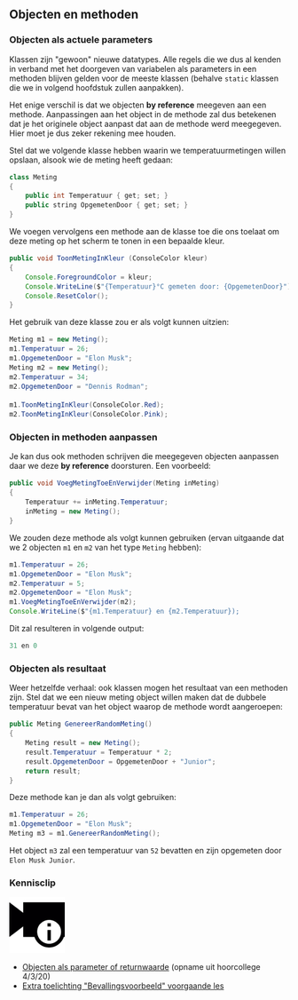 ## Objecten en methoden

### Objecten als actuele parameters

Klassen zijn "gewoon" nieuwe datatypes. Alle regels die we dus al kenden in verband met het doorgeven van variabelen als parameters in een methoden blijven gelden voor de meeste klassen (behalve ``static`` klassen die we in volgend hoofdstuk zullen aanpakken).

Het enige verschil is dat we objecten **by reference** meegeven aan een methode. Aanpassingen aan het object in de methode zal dus betekenen dat je het originele object aanpast dat aan de methode werd meegegeven. Hier moet je dus zeker rekening mee houden. 

Stel dat we volgende klasse hebben waarin we temperatuurmetingen willen opslaan, alsook wie de meting heeft gedaan:

```java
class Meting
{
    public int Temperatuur { get; set; }
    public string OpgemetenDoor { get; set; }
}
```

We voegen vervolgens een methode aan de klasse toe die ons toelaat om deze meting op het scherm te tonen in een bepaalde kleur. 

```java
public void ToonMetingInKleur (ConsoleColor kleur)
{
    Console.ForegroundColor = kleur;
    Console.WriteLine($"{Temperatuur}°C gemeten door: {OpgemetenDoor}");
    Console.ResetColor();
}
```

Het gebruik van deze klasse zou er als volgt kunnen uitzien:

```java
Meting m1 = new Meting();
m1.Temperatuur = 26; 
m1.OpgemetenDoor = "Elon Musk";
Meting m2 = new Meting();
m2.Temperatuur = 34; 
m2.OpgemetenDoor = "Dennis Rodman";

m1.ToonMetingInKleur(ConsoleColor.Red);
m2.ToonMetingInKleur(ConsoleColor.Pink);
```

<!---{pagebreak} --->

### Objecten in methoden aanpassen

Je kan dus ook methoden schrijven die meegegeven objecten aanpassen daar we deze **by reference** doorsturen. Een voorbeeld:

```java
public void VoegMetingToeEnVerwijder(Meting inMeting)
{
    Temperatuur += inMeting.Temperatuur;
    inMeting = new Meting();
}
```

We zouden deze methode als volgt kunnen gebruiken (ervan uitgaande dat we 2 objecten ``m1`` en ``m2`` van het type ``Meting`` hebben):
```java
m1.Temperatuur = 26; 
m1.OpgemetenDoor = "Elon Musk";
m2.Temperatuur = 5; 
m2.OpgemetenDoor = "Elon Musk";
m1.VoegMetingToeEnVerwijder(m2);
Console.WriteLine($"{m1.Temperatuur} en {m2.Temperatuur});
```

Dit zal resulteren in volgende output:

<!---{line-numbers:false}--->
```java
31 en 0
```


### Objecten als resultaat

Weer hetzelfde verhaal: ook klassen mogen het resultaat van een methoden zijn. Stel dat we een nieuw meting object willen maken dat de dubbele temperatuur bevat van het object waarop de methode wordt aangeroepen:

```java
public Meting GenereerRandomMeting()
{
    Meting result = new Meting();
    result.Temperatuur = Temperatuur * 2;
    result.OpgemetenDoor = OpgemetenDoor + "Junior";
    return result;
}
```

Deze methode kan je dan als volgt gebruiken:

```java
m1.Temperatuur = 26; 
m1.OpgemetenDoor = "Elon Musk";
Meting m3 = m1.GenereerRandomMeting();
```

Het object ``m3`` zal een temperatuur van ``52`` bevatten en zijn opgemeten door ``Elon Musk Junior``.

<!---NOBOOKSTART--->
### Kennisclip
![](../assets/infoclip.png)
* [Objecten als parameter of returnwaarde](https://ap.cloud.panopto.eu/Panopto/Pages/Viewer.aspx?id=8dbbc3f8-56ed-4657-82a7-ab7400e422bc) (opname uit hoorcollege 4/3/20)
* [Extra toelichting "Bevallingsvoorbeeld" voorgaande les](https://ap.cloud.panopto.eu/Panopto/Pages/Viewer.aspx?id=9b804bb0-c81b-4596-a4e9-acc900919722)
<!---NOBOOKEND--->